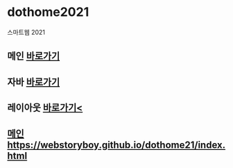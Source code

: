# dothome2021
스마트웹 2021

## 메인 <a href="https://low1ife.github.io/dothome2021/">바로가기</a>
## 자바 <a href="https://low1ife.github.io/dothome2021/java%20script/javascript100.html">바로가기</a>
## 레이아웃 <a href="https://low1ife.github.io/dothome2021/layout/index.html">바로가기<



## 메인 https://webstoryboy.github.io/dothome21/index.html
